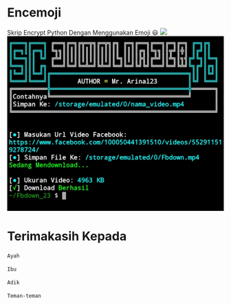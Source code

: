 # Encemoji
Skrip Encrypt Python Dengan Menggunakan Emoji 😃
<img src="https://img.shields.io/badge/MADE%20IN-INDONESIA-blue" > 
![ss](https://github.com/Arinaltopek/Fbdown_23/blob/main/Layar.jpg) 

# Terimakasih Kepada

```Ayah ```

```Ibu```

```Adik```

```Teman-teman```
